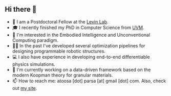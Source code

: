 ## Hi there 👋

<!--
**AtoosaParsa/AtoosaParsa** is a ✨ _special_ ✨ repository because its `README.md` (this file) appears on your GitHub profile.

Here are some ideas to get you started:

- 🔭 I’m currently working on ...
- 🌱 I’m currently learning ...
- 👯 I’m looking to collaborate on ...
- 🤔 I’m looking for help with ...
- 💬 Ask me about ...
- 📫 How to reach me: ...
- 😄 Pronouns: ...
- ⚡ Fun fact: ...
-->

- 🌱 I am a Postdoctoral Fellow at the [Levin Lab](https://drmichaellevin.org/).
- 🎓 I recently finished my PhD in Computer Science from [UVM](https://www.uvm.edu/cems/cs).
- 🌟 I'm interested in the Embodied Intelligence and Unconventional Computing paradigm.
- 👨‍💻 In the past I've developed several optimization pipelines for designing programmable robotic structures.
- 💻 I also have experience in developing end-to-end differentiable physics simulations.
- 🔭 I'm currently working on a data-driven framework based on the modern Koopman theory for granular materials.
- 📫 How to reach me: atoosa [dot] parsa [at] gmail [dot] com. Also, check out [my site](https://www.atoosaparsa.com/).

